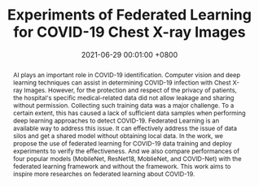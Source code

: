 ---
title: "Experiments of Federated Learning for COVID-19 Chest X-ray Images"
date: 2021-06-29 00:01:00 +0800
selected: false
pub: "ICAIS, EI"
pub_date: "(2021)"
abstract: >-
  AI plays an important role in COVID-19 identification. Computer vision and deep learning techniques can assist in determining COVID-19 infection with Chest X-ray Images. However, for the protection and respect of the privacy of patients, the hospital's specific medical-related data did not allow leakage and sharing without permission. Collecting such training data was a major challenge. To a certain extent, this has caused a lack of sufficient data samples when performing deep learning approaches to detect COVID-19. Federated Learning is an available way to address this issue. It can effectively address the issue of data silos and get a shared model without obtaining local data. In the work, we propose the use of federated learning for COVID-19 data training and deploy experiments to verify the effectiveness. And we also compare performances of four popular models (MobileNet, ResNet18, MoblieNet, and COVID-Net) with the federated learning framework and without the framework. This work aims to inspire more researches on federated learning about COVID-19.
cover: /assets/images/covers/yan2021experiments.png
authors:
  - Bingjie YAN
  - Jun WANG
  - Jieren CHENG†
  - Yize ZHOU
  - Yixin ZHANG
  - Yifan YANG
  - Li LIU
  - Haojiang ZHAO
  - Chunjuan WANG
  - Boyi LIU
links: 
  Paper: https://link.springer.com/chapter/10.1007/978-3-030-78618-2_4
  ArXiv: https://arxiv.org/abs/2007.05592
  Bib: bib/yan2021experiments.txt
---